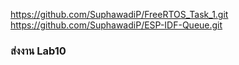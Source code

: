 https://github.com/SuphawadiP/FreeRTOS_Task_1.git
https://github.com/SuphawadiP/ESP-IDF-Queue.git

### ส่งงาน Lab10
